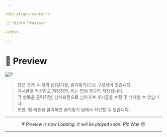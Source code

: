 ```yaml
---

<div align="center">

 💛 *Diary Preview*

</div>

---
```


# 📱 Preview
![7](https://user-images.githubusercontent.com/68846212/186572032-92b5c058-3377-4752-bf34-7ccf8b4dcff3.gif)
> 앱은 크게 두 개의 탭(일기장, 즐겨찾기)으로 구성되어 있습니다.  
> 게시글을 작성하고 저장하면, 이는 앱에 영구히 저장됩니다.  
> 각 항목을 클릭하면, 상세화면으로 넘어가며 게시글을 수정 및 삭제할 수 있습니다.  
> 또한, 별 버튼을 클릭하면 즐겨찾기 탭에서 확인할 수 있습니다.  

---

<div align="center">

 💗 *Preview is now Loading. It will be played soon. Plz Wait* 🙃

</div>

---